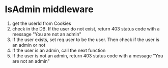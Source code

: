 # IsAdmin middleware

1) get the userId from Cookies
2) check in the DB. If the user do not exist, return 403 status code with a message "You are not an admin"
3) If the user exists, set req.user to be the user. Then check if the user is an admin or not
4) If the user is an admin, call the next function
5) If the user is not an admin, return 403 status code with a message "You are not an admin"
